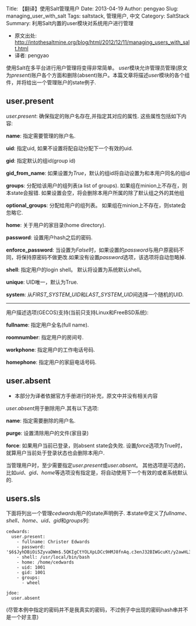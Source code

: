 Title: 【翻译】使用Salt管理用户
Date: 2013-04-19
Author: pengyao
Slug: managing_user_with_salt
Tags: saltstack, 管理用户, 中文
Category: SaltStack
Summary: 利用Salt内置的user模块对系统用户进行管理

* 原文出处: <http://intothesaltmine.org/blog/html/2012/12/11/managing_users_with_salt.html>
* 译者: pengyao

使用Salt在多平台进行用户管理将变得非常简单。 *user*模块允许管理员管理(原文为*present*)账户各个方面和删除(absent)账户。本篇文章将描述*user*模块的各个组件，并将给出一个管理账户的state例子.

## user.present ##
*user.present*: 确保指定的账户名存在,并指定其对应的属性. 这些属性包括如下内容:

**name**: 指定需要管理的账户名.

**uid**: 指定uid, 如果不设置将配自动分配下一个有效的uid. 

**gid**: 指定默认的组id(group id)

**gid_from_name**: 如果设置为*True*，默认的组id将自动设置为和本用户同名的组id

**groups**: 分配给该用户的组列表(a list of groups). 如果组在minion上不存在，则本state会报错. 如果设置会空，将会删除本用户所属的除了默认组之外的其他组 

**optional_groups**: 分配给用户的组列表。 如果组在minion上不存在，则state会忽略它.

**home**: 关于用户的家目录(home directory).

**password**: 设置用户hash之后的密码.

**enforce_password**: 当设置为*False*时，如果设置的*password*与用户原密码不同，将保持原密码不做更改.如果没有设置*password*选项，该选项将自动忽略掉.

**shell**: 指定用户的login shell。 默认将设置为系统默认shell。

**unique**: UID唯一，默认为True.

**system**: 从*FIRST_SYSTEM_UID*和*LAST_SYSTEM_UID*间选择一个随机的UID.

---

用户描述选项(GECOS)支持(当前只支持Linux和FreeBSD系统): 

**fullname**: 指定用户全名(full name).

**roomnumber**: 指定用户的房间号.

**workphone**: 指定用户的工作电话号码.

**homephone**: 指定用户的家庭电话号码.

## user.absent ##
* 本部分为译者依据官方手册进行的补充，原文中并没有相关内容

*user.absent*用于删除用户.其有以下选项:

**name**: 指定需要删除的用户名.

**purge**: 设置清除用户的文件(家目录) 

**force**: 如果用户当前已登录，则absent state会失败. 设置*force*选项为True时，就算用户当前处于登录状态也会删除本用户.

当管理用户时，至少需要指定*user.present*或*user.absent*。 其他选项是可选的，比如*uid*、*gid*、*home*等选项没有指定是，将自动使用下一个有效的或者系统默认的.


## users.sls ##
下面将列出一个管理*cedwards*用户的state声明例子. 本state中定义了*fullname*、*shell*、*home*、*uid*、*gid*和*groups*列:

    cedwards:
      user.present:
        - fullname: Christer Edwards
        - password: '$6$JyhDBiOi5ZyvaDWm$.5QKIgCtYOLXpLDCc9HMJ8fnAq.c3enJ32BIWGcuKt/y2awHL3w2PlNLxJD9gHE/FtKkG348P8HArXGSkd5uC/'
        - shell: /usr/local/bin/bash
        - home: /home/cedwards
        - uid: 1001
        - gid: 1001
        - groups:
          - wheel

    jdoe:
      user.absent

(尽管本例中指定的密码并不是我真实的密码，不过例子中出现的密码hash串并不是一个好主意)











 
 
